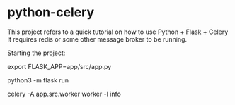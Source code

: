 # python-celery

This project refers to a quick tutorial on how to use Python + Flask + Celery
It requires redis or some other message broker to be running.

Starting the project:


export FLASK_APP=app/src/app.py

python3 -m flask run

celery -A app.src.worker worker -l info

